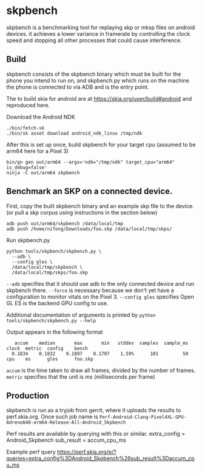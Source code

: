 # skpbench

skpbench is a benchmarking tool for replaying skp or mksp files on android devices.
it achieves a lower variance in framerate by controlling the clock speed and stopping
all other processes that could cause interference.

## Build

skpbench consists of the skpbench binary which must be built for the phone you intend to run on,
and skpbench.py which runs on the machine the phone is connected to via ADB and is the entry point.

The to build skia for android are at https://skia.org/user/build#android and reproduced here.

Download the Android NDK

```
./bin/fetch-sk
./bin/sk asset download android_ndk_linux /tmp/ndk
```

After this is set up once, build skpbench for your target cpu (assumed to be arm64 here for a Pixel 3)

```
bin/gn gen out/arm64 --args='ndk="/tmp/ndk" target_cpu="arm64" is_debug=false'
ninja -C out/arm64 skpbench
```

## Benchmark an SKP on a connected device.

First, copy the built skpbench binary and an example skp file to the device.
(or pull a skp corpus using instructions in the section below)

```
adb push out/arm64/skpbench /data/local/tmp
adb push /home/nifong/Downloads/foo.skp /data/local/tmp/skps/
```

Run skpbench.py

```
python tools/skpbench/skpbench.py \
  --adb \
  --config gles \
  /data/local/tmp/skpbench \
  /data/local/tmp/skps/foo.skp
```

`--adb` specifies that it should use adb to the only connected device and run skpbench there.
`--force` is necessary because we don't yet have a configuration to monitor vitals on the Pixel 3.
`--config gles` specifies Open GL ES is the backend GPU config to use.

Additional documentation of arguments is printed by `python tools/skpbench/skpbench.py --help`

Output appears in the following format
```
   accum    median       max       min   stddev  samples  sample_ms  clock  metric  config    bench
  0.1834    0.1832    0.1897    0.1707    1.59%      101         50  cpu    ms      gles      foo.skp
```

`accum` is the time taken to draw all frames, divided by the number of frames.
`metric` specifies that the unit is ms (milliseconds per frame)

## Production

skpbench is run as a tryjob from gerrit, where it uploads the results to perf.skia.org.
Once such job name is `Perf-Android-Clang-Pixel4XL-GPU-Adreno640-arm64-Release-All-Android_Skpbench`

Perf results are available by querying with this or similar.
  extra_config = Android_Skpbench
  sub_result = accum_cpu_ms

Example perf query
https://perf.skia.org/e/?queries=extra_config%3DAndroid_Skpbench%26sub_result%3Daccum_cpu_ms

